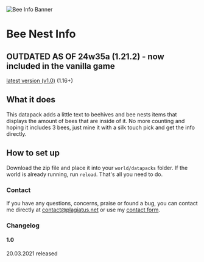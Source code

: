 ![Bee Info Banner](https://raw.githubusercontent.com/Plagiatus/datapacks/master/bee_nest_info/banner.png "Bee Info")

# Bee Nest Info

## OUTDATED AS OF 24w35a (1.21.2) - now included in the vanilla game

[latest version (v1.0)](https://github.com/Plagiatus/datapacks/raw/master/bee_nest_info/bee_nest_info_v1.0.0.zip) (1.16+)


## What it does

This datapack adds a little text to beehives and bee nests items that displays the amount of bees that are inside of it. No more counting and hoping it includes 3 bees, just mine it with a silk touch pick and get the info directly.

## How to set up

Download the zip file and place it into your `world/datapacks` folder. If the world is already running, run `reload`. That's all you need to do.  


### Contact

If you have any questions, concerns, praise or found a bug, you can contact me directly at [contact@plagiatus.net](mailto:contact@plagiatus.net) or use my [contact form](http://plagiatus.net/#contact).


### Changelog

#### 1.0
20.03.2021 released
